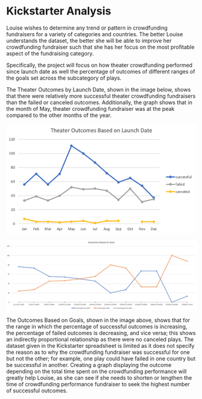 # Kickstarter Analysis

Louise wishes to determine any trend or pattern in crowdfunding fundraisers for a variety of categories and countries. The better Louise understands the dataset, the better she will be able to improve her crowdfunding fundraiser such that she has her focus on the most profitable aspect of the fundraising category.

Specifically, the project will focus on how theater crowdfunding performed since launch date as well the percentage of outcomes of different ranges of the goals set across the subcategory of plays. 

The Theater Outcomes by Launch Date, shown in the image below, shows that there were relatively more successful theater crowdfunding fundraisers than the failed or canceled outcomes. Additionally, the graph shows that in the month of May, theater crowdfunding fundraiser was at the peak compared to the other months of the year.

![Theater Outcomes vs Launch.png](https://github.com/ritawang917/Kickstarter-Analysis/blob/main/Theater_Outcomes_vs_Launch.png)

![Theater Outcomes_vs_Launch.png](https://github.com/ritawang917/Kickstarter-Analysis/blob/main/Outcomes_vs_Goals.png)

The Outcomes Based on Goals, shown in the image above, shows that for the range in which the percentage of successful outcomes is increasing, the percentage of failed outcomes is decreasing, and vice versa; this shows an indirectly proportional relationship as there were no canceled plays. The dataset given in the Kickstarter spreadsheet is limited as it does not specify the reason as to why the crowdfunding fundraiser was successful for one but not the other; for example, one play could have failed in one country but be successful in another. Creating a graph displaying the outcome depending on the total time spent on the crowdfunding performance will greatly help Louise, as she can see if she needs to shorten or lengthen the time of crowdfunding performance fundraiser to seek the highest number of successful outcomes.
